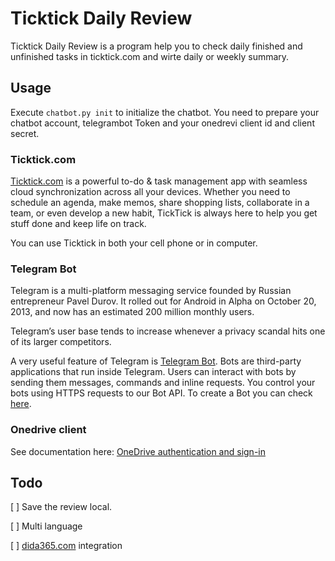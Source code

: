 # Ticktick Daily Review

Ticktick Daily Review is a program help you to check daily finished and unfinished tasks in ticktick.com and wirte daily or weekly summary.


## Usage

Execute `chatbot.py init` to initialize the chatbot. You need to prepare your chatbot account, telegrambot Token and your onedrevi client id and client secret.

### Ticktick.com

[Ticktick.com](https://www.ticktick.com/home) is a powerful to-do & task management app with seamless cloud synchronization across all your devices. Whether you need to schedule an agenda, make memos, share shopping lists, collaborate in a team, or even develop a new habit, TickTick is always here to help you get stuff done and keep life on track.

You can use Ticktick in both your cell phone or in computer.

### Telegram Bot

Telegram is a multi-platform messaging service founded by Russian entrepreneur Pavel Durov. It rolled out for Android in Alpha on October 20, 2013, and now has an estimated 200 million monthly users.

Telegram’s user base tends to increase whenever a privacy scandal hits one of its larger competitors. 

A very useful feature of Telegram is [Telegram Bot](https://core.telegram.org/bots). Bots are third-party applications that run inside Telegram. Users can interact with bots by sending them messages, commands and inline requests. You control your bots using HTTPS requests to our Bot API. To create a Bot you can check [here](https://core.telegram.org/bots#3-how-do-i-create-a-bot).

### Onedrive client

See documentation here: [OneDrive authentication and sign-in](https://docs.microsoft.com/en-us/onedrive/developer/rest-api/getting-started/msa-oauth?view=odsp-graph-online) 

## Todo

[ ] Save the review local.

[ ] Multi language

[ ] [dida365.com](https://dida364.com) integration
